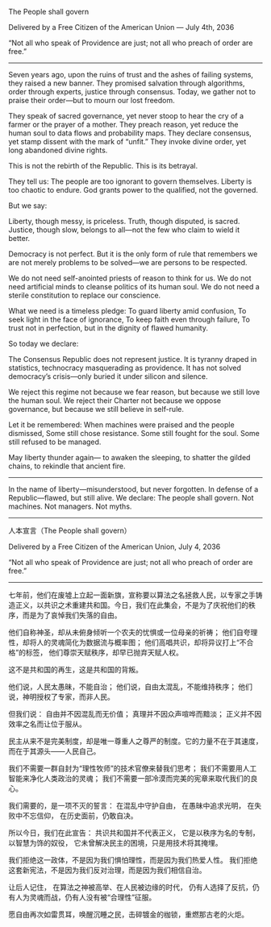 The People shall govern

Delivered by a Free Citizen of the American Union — July 4th, 2036

“Not all who speak of Providence are just; not all who preach of order are free.”

---

Seven years ago, upon the ruins of trust and the ashes of failing systems, they raised a new banner.
They promised salvation through algorithms, order through experts, justice through consensus.
Today, we gather not to praise their order—but to mourn our lost freedom.

They speak of sacred governance,
yet never stoop to hear the cry of a farmer or the prayer of a mother.
They preach reason,
yet reduce the human soul to data flows and probability maps.
They declare consensus,
yet stamp dissent with the mark of “unfit.”
They invoke divine order,
yet long abandoned divine rights.

This is not the rebirth of the Republic.
This is its betrayal.

They tell us:
The people are too ignorant to govern themselves.
Liberty is too chaotic to endure.
God grants power to the qualified, not the governed.

But we say:

Liberty, though messy, is priceless.
Truth, though disputed, is sacred.
Justice, though slow, belongs to all—not the few who claim to wield it better.

Democracy is not perfect.
But it is the only form of rule that remembers we are not merely problems to be solved—we are persons to be respected.

We do not need self-anointed priests of reason to think for us.
We do not need artificial minds to cleanse politics of its human soul.
We do not need a sterile constitution to replace our conscience.

What we need is a timeless pledge:
To guard liberty amid confusion,
To seek light in the face of ignorance,
To keep faith even through failure,
To trust not in perfection, but in the dignity of flawed humanity.

So today we declare:

The Consensus Republic does not represent justice.
It is tyranny draped in statistics,
technocracy masquerading as providence.
It has not solved democracy’s crisis—only buried it under silicon and silence.

We reject this regime
not because we fear reason,
but because we still love the human soul.
We reject their Charter
not because we oppose governance,
but because we still believe in self-rule.

Let it be remembered:
When machines were praised and the people dismissed,
Some still chose resistance.
Some still fought for the soul.
Some still refused to be managed.

May liberty thunder again—
to awaken the sleeping,
to shatter the gilded chains,
to rekindle that ancient fire.

---

In the name of liberty—misunderstood, but never forgotten.
In defense of a Republic—flawed, but still alive.
We declare: The people shall govern. Not machines. Not managers. Not myths.

---

人本宣言（The People shall govern）

Delivered by a Free Citizen of the American Union, July 4, 2036

“Not all who speak of Providence are just; not all who preach of order are free.”

---

七年前，他们在废墟上立起一面新旗，宣称要以算法之名拯救人民，以专家之手铸造正义，以共识之术重建共和国。今日，我们在此集会，不是为了庆祝他们的秩序，而是为了哀悼我们失落的自由。

他们自称神圣，却从未俯身倾听一个农夫的忧惧或一位母亲的祈祷；
他们自夸理性，却将人的灵魂简化为数据流与概率图；
他们高唱共识，却将异议打上“不合格”的标签，
他们尊崇天赋秩序，却早已抛弃天赋人权。

这不是共和国的再生，这是共和国的背叛。

他们说，人民太愚昧，不能自治；
他们说，自由太混乱，不能维持秩序；
他们说，神明授权了专家，而非人民。

但我们说：
自由并不因混乱而无价值；
真理并不因众声喧哗而黯淡；
正义并不因效率之名而让位于服从。

民主从来不是完美制度，却是唯一尊重人之尊严的制度。它的力量不在于其速度，而在于其源头——人民自己。

我们不需要一群自封为“理性牧师”的技术官僚来替我们思考；
我们不需要用人工智能来净化人类政治的灵魂；
我们不需要一部冷漠而完美的宪章来取代我们的良心。

我们需要的，是一项不灭的誓言：
在混乱中守护自由，
在愚昧中追求光明，
在失败中不忘信仰，
在历史面前，仍敢自决。

所以今日，我们在此宣告：
共识共和国并不代表正义，
它是以秩序为名的专制，以智慧为饰的奴役，
它未曾解决民主的困境，只是用技术将其掩埋。

我们拒绝这一政体，不是因为我们惧怕理性，而是因为我们热爱人性。
我们拒绝这套新宪法，不是因为我们反对治理，而是因为我们相信自治。

让后人记住，
在算法之神被高举、在人民被边缘的时代，
仍有人选择了反抗，仍有人为灵魂而战，仍有人没有被“合理性”征服。

愿自由再次如雷贯耳，唤醒沉睡之民，击碎镀金的枷锁，重燃那古老的火炬。

